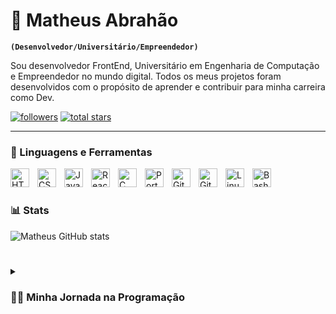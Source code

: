 # 👾 Matheus Abrahão

**`(Desenvolvedor/Universitário/Empreendedor)`**

Sou desenvolvedor FrontEnd, Universitário em Engenharia de Computação e Empreendedor no mundo digital. Todos os meus projetos foram desenvolvidos com o propósito de aprender e contribuir para minha carreira como Dev.

   <p align="left">
      <a href="https://github.com/mamalvares?tab=followers">
         <img alt="followers" title="Follow me on Github" src="https://custom-icon-badges.demolab.com/github/followers/mamalvares?color=236ad3&labelColor=1155ba&style=for-the-badge&logo=person-add&label=Follow&logoColor=white"/></a>
      <a href="https://github.com/ForrestKnight?tab=repositories&sort=stargazers">
         <img alt="total stars" title="Total stars on GitHub" src="https://custom-icon-badges.demolab.com/github/stars/mamalvares?color=55960c&style=for-the-badge&labelColor=488207&logo=star"/></a>
   </p>

---

### 🧰 Linguagens e Ferramentas

<img align="left" alt="HTML" width="30px" style="padding-right:10px;" src="https://cdn.jsdelivr.net/gh/devicons/devicon/icons/html5/html5-plain.svg" />
<img align="left" alt="CSS" width="30px" style="padding-right:10px;" src="https://cdn.jsdelivr.net/gh/devicons/devicon/icons/css3/css3-plain.svg" />
<img align="left" alt="JavaScript" width="30px" style="padding-right:10px;" src="https://cdn.jsdelivr.net/gh/devicons/devicon/icons/javascript/javascript-plain.svg" />
<img align="left" alt="React" width="30px" style="padding-right:10px;" src="https://cdn.jsdelivr.net/gh/devicons/devicon/icons/react/react-original.svg" />
<img align="left" alt="C" width="30px" style="padding-right:10px;" src="https://cdn.jsdelivr.net/gh/devicons/devicon/icons/c/c-line.svg" />
<img align="left" alt="Portugol" width="30px" style="padding-right:10px;" src="https://cdn.jsdelivr.net/gh/devicons/devicon/icons/c/portugol-line.svg" />
<img align="left" alt="GitHub" width="30px" style="padding-right:10px;" src="https://cdn.jsdelivr.net/gh/devicons/devicon/icons/github/github-original.svg" />
<img align="left" alt="Git" width="30px" style="padding-right:10px;" src="https://cdn.jsdelivr.net/gh/devicons/devicon/icons/git/git-original.svg" />
<img align="left" alt="Linux" width="30px" style="padding-right:10px;" src="https://cdn.jsdelivr.net/gh/devicons/devicon/icons/linux/linux-original.svg" />
<img align="left" alt="Bash" width="30px" style="padding-right:10px;" src="https://cdn.jsdelivr.net/gh/devicons/devicon/icons/bash/bash-original.svg" />
<br />

#

### 📊 Stats

![Matheus GitHub stats](https://github-readme-stats.vercel.app/api?username=mamalvares&show_icons=true&theme=gruvbox)

<!-- ![GitHub Streak](https://streak-stats.demolab.com?user=mamalvares&theme=gruvbox&border_radius=4.5) -->

#

<details>
 <summary><h3>👨‍💻 Minha Jornada na Programação</h3></summary>
   Desde jovem, sempre fui apaixonado por tecnologia e jogos de computador. Quando eu tinha 14 anos, tive a oportunidade de conhecer esse "mundo", foi justamente quando comecei a programar. Meu primeiro contato com uma linha de código foi quando tive a ideia de alterar arquivos dentro de um jogo de PC utilizando a linguagem C++, porém foi aí que percebi que BackEnd não era minha área, e sim o FrontEnd mais especificamente para Web.
   Mas eu não me contentava apenas com software, aos 15 anos, decidi montar meu próprio PC Gamer. Foi um desafio incrível, que me permitiu aprender ainda mais sobre tecnologia e como os componentes de hardware funcionam juntos. Depois de um tempo eu já estava montando e fazendo reparos nos computadores de meus amigos/conhecidos.
   Com o passar dos anos, meus conhecimentos e habilidades em programação evoluíram, e eu já tive a oportunidade de realizar projetos freelancer de website para empresas pertencentes à conhecidos/amigos. Cada projeto era uma nova oportunidade para aprender e aprimorar minhas habilidades, e eu me orgulho de ter contribuído para o sucesso de cada uma dessas empresas.
   Hoje, continuo a evoluir como programador e estou sempre procurando por novos desafios e oportunidades de aprendizado. Acredito que a paixão pela tecnologia e a determinação de sempre melhorar é a chave para o sucesso nesta indústria em constante evolução.
